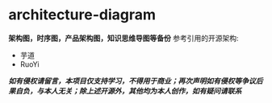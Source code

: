 # architecture-diagram
**架构图，时序图，产品架构图，知识思维导图等备份**
参考引用的开源架构: 
- 芋道
- RuoYi

**_如有侵权请留言，本项目仅支持学习，不得用于商业；再次声明如有侵权等争议后果自负，与本人无关；除上述开源外，其他均为本人创作，如有疑问请联系_**